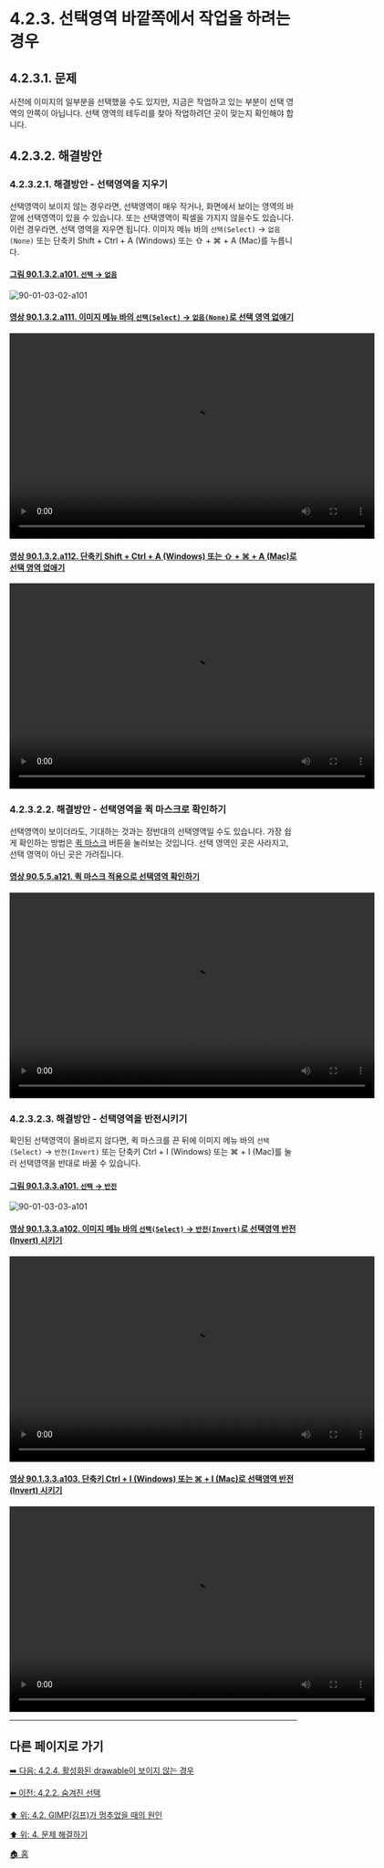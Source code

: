 # 4.2.3. 선택영역 바깥쪽에서 작업을 하려는 경우
## 4.2.3.1. 문제
사전에 이미지의 일부분을 선택했을 수도 있지만, 지금은 작업하고 있는 부분이 선택 영역의 안쪽이 아닙니다. 선택 영역의 테두리를 찾아 작업하려던 곳이 맞는지 확인해야 합니다.

## 4.2.3.2. 해결방안
### 4.2.3.2.1. 해결방안 - 선택영역을 지우기
선택영역이 보이지 않는 경우라면, 선택영역이 매우 작거나, 화면에서 보이는 영역의 바깥에 선택영역이 있을 수 있습니다. 또는 선택영역이 픽셀을 가지지 않을수도 있습니다. 이런 경우라면, 선택 영역을 지우면 됩니다. 이미지 메뉴 바의 `선택(Select)` → `없음(None)` 또는 단축키 Shift + Ctrl + A (Windows) 또는 ⇧ + ⌘ + A (Mac)를 누릅니다.

<a id="90-01-03-02-a101"></a>

#### [그림 90.1.3.2.a101. `선택` → `없음`](./90-01-03-02-none.md#90-01-03-02-a101)
![90-01-03-02-a101](https://github.com/wonder13662/gimp/assets/15767104/bf711fb1-5309-4a8d-bdb0-a698aea8c0d7)

<a id="90-01-03-02-a111"></a>

#### [영상 90.1.3.2.a111. 이미지 메뉴 바의 `선택(Select)` → `없음(None)`로 선택 영역 없애기](./90-01-03-02-none.md#90-01-03-02-a111)
<video controls="controls" width="640" height="360" environment="MacOS:Sonoma 14.2.1 GIMP 2.10.36" src="https://github.com/wonder13662/gimp/assets/15767104/ef2e45f7-53d1-4a7a-b576-2a0e91fcdae8"></video>

<a id="90-01-03-02-a112"></a>

#### [영상 90.1.3.2.a112. 단축키 Shift + Ctrl + A (Windows) 또는 ⇧ + ⌘ + A (Mac)로 선택 영역 없애기](./90-01-03-02-none.md#90-01-03-02-a112)
<video controls="controls" width="640" height="360" environment="MacOS:Sonoma 14.2.1 GIMP 2.10.36" src="https://github.com/wonder13662/gimp/assets/15767104/2ab9dd30-30a4-4563-a938-31b94219327b"></video>

### 4.2.3.2.2. 해결방안 - 선택영역을 퀵 마스크로 확인하기
선택영역이 보이더라도, 기대하는 것과는 정반대의 선택영역일 수도 있습니다. 가장 쉽게 확인하는 방법은 [퀵 마스크](./07-03-00-the-quickmask.md) 버튼을 눌러보는 것입니다. 선택 영역인 곳은 사라지고, 선택 영역이 아닌 곳은 가려집니다. 

<a id="90-05-05-a121"></a>

#### [영상 90.5.5.a121. 퀵 마스크 적용으로 선택영역 확인하기](./90-05-05-quickmask_toggle.md#90-05-05-a121)
<video controls="controls" width="640" height="360" environment="MacOS:Sonoma 14.2.1 GIMP 2.10.36" src="https://github.com/wonder13662/gimp/assets/15767104/ecb7111d-e19d-4959-bd35-65dd55af06a0"></video>

### 4.2.3.2.3. 해결방안 - 선택영역을 반전시키기
확인된 선택영역이 올바르지 않다면, 퀵 마스크를 끈 뒤에 이미지 메뉴 바의 `선택(Select)` → `반전(Invert)` 또는 단축키 Ctrl + I (Windows) 또는 ⌘ + I (Mac)를 눌러 선택영역을 반대로 바꿀 수 있습니다.

<a id="90-01-03-03-a101"></a>

#### [그림 90.1.3.3.a101. `선택` → `반전`](./90-01-03-03-invert.md#90-01-03-03-a101)
![90-01-03-03-a101](https://github.com/wonder13662/gimp/assets/15767104/7de10abb-638d-4d04-8436-7368cf694769)

<a id="90-01-03-03-a102"></a>

#### [영상 90.1.3.3.a102. 이미지 메뉴 바의 `선택(Select)` → `반전(Invert)`로 선택영역 반전(Invert) 시키기](./90-01-03-03-invert.md#90-01-03-03-a102)
<video controls="controls" width="640" height="360" environment="MacOS:Sonoma 14.2.1 GIMP 2.10.36" src="https://github.com/wonder13662/gimp/assets/15767104/6a9c1486-e342-4b0f-955d-c4f058f834ff"></video>

<a id="90-01-03-03-a103"></a>

#### [영상 90.1.3.3.a103. 단축키 Ctrl + I (Windows) 또는 ⌘ + I (Mac)로 선택영역 반전(Invert) 시키기](./90-01-03-03-invert.md#90-01-03-03-a103)
<video controls="controls" width="640" height="360" environment="MacOS:Sonoma 14.2.1 GIMP 2.10.36" src="https://github.com/wonder13662/gimp/assets/15767104/ce0dd549-3101-4ca7-84f1-1ca53a3dc54b"></video>

***

## 다른 페이지로 가기

[➡️ 다음: 4.2.4. 활성화된 drawable이 보이지 않는 경우](./04-02-04-the-active-drawable-is-not-visible.md)

[⬅️ 이전: 4.2.2. 숨겨진 선택](./04-02-02-the-selection-is-hidden.md)

[⬆️ 위: 4.2. GIMP(김프)가 멈추었을 때의 원인](./04-02-00-common-causes-of-gimp-non-responsiveness.md)

[⬆️ 위: 4. 문제 해결하기](./04-00-what-to-do-if-you-are-stuck.md)

[🏠 홈](./00-home.md)
